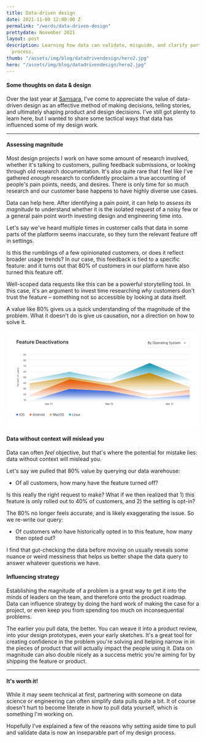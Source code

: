 ```yaml
---
title: Data-driven design
date: 2021-11-08 12:00:00 Z
permalink: "/words/data-driven-design"
prettydate: November 2021
layout: post
description: Learning how data can validate, misguide, and clarify parts of the design
  process.
thumb: "/assets/img/blog/datadrivendesign/hero2.jpg"
hero: "/assets/img/blog/datadrivendesign/hero2.jpg"
---
```


#### Some thoughts on data & design

Over the last year at [Samsara](https://samsara.com/), I've come to appreciate the value of data-driven design as an effective method of making decisions, telling stories, and ultimately shaping product and design decisions. I've still got plenty to learn here, but I wanted to share some tactical ways that data has influenced some of my design work.

---



#### Assessing magnitude

Most design projects I work on have some amount of research involved, whether it's talking to customers, pulling feedback submissions, or looking through old research documentation. It's also quite rare that I feel like I've gathered *enough* research to confidently proclaim a true accounting of people's pain points, needs, and desires. There is only time for so much research and our customer base happens to have highly diverse use cases.

Data can help here. After identifying a pain point, it can help to *assess its magnitude* to understand whether it is the isolated request of a noisy few or a general pain point worth investing design and engineering time into.

Let's say we've heard multiple times in customer calls that data in some parts of the platform seems inaccurate, so they turn the relevant feature off in settings.

Is this the rumblings of a few opinionated customers, or does it reflect broader usage trends? In our case, this feedback is tied to a specific feature: and it turns out that 80% of customers in our platform have also turned this feature off.

Well-scoped data requests like this can be a powerful storytelling tool. In this case, it's an argument to invest time researching *why* customers don't trust the feature – something not so accessible by looking at data itself.

A value like 80% gives us a quick understanding of the magnitude of the problem. What it doesn't do is give us causation, nor a direction on how to solve it.

![Data visualization](/assets/img/blog/datadrivendesign/graph.jpg)



#### Data without context will mislead you

Data can often *feel* objective, but that's where the potential for mistake lies: data without context will mislead you.

Let's say we pulled that 80% value by querying our data warehouse:
- Of all customers, how many have the feature turned off?

Is this really the right request to make? What if we then realized that 1) this feature is only rolled out to 40% of customers, and 2) the setting is opt-in?

The 80% no longer feels accurate, and is likely exaggerating the issue. So we re-write our query:
- Of customers who have historically opted in to this feature, how many then opted out?

I find that gut-checking the data before moving on usually reveals some nuance or weird messiness that helps us better shape the data query to answer whatever questions we have.


#### Influencing strategy

Establishing the magnitude of a problem is a great way to get it into the minds of leaders on the team, and therefore onto the product roadmap. Data can influence strategy by doing the hard work of making the case for a project, or even keep you from spending too much on inconsequential problems.

The earlier you pull data, the better. You can weave it into a product review, into your design prototypes, even your early sketches. It's a great tool for creating confidence in the problem you're solving and helping narrow in in the pieces of product that will actually impact the people using it. Data on magnitude can also double nicely as a success metric you're aiming for by shipping the feature or product.

---

#### It's worth it!

While it may seem technical at first, partnering with someone on data science or engineering can often simplify data pulls quite a bit. It of course doesn't hurt to become literate in how to pull data yourself, which is something I'm working on.

Hopefully I've explained a few of the reasons why setting aside time to pull and validate data is now an inseparable part of my design process.
